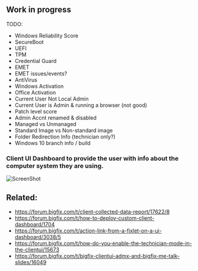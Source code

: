 ## Work in progress

TODO:
- Windows Reliability Score
- SecureBoot
- UEFI
- TPM
- Credential Guard
- EMET
- EMET issues/events?
- AntiVirus
- Windows Activation
- Office Activation
- Current User Not Local Admin
- Current User is Admin & running a browser (not good)
- Patch level score
- Admin Accnt renamed & disabled
- Managed vs Unmanaged
- Standard Image vs Non-standard image
- Folder Redirection Info (technician only?)
- Windows 10 branch info / build

### Client UI Dashboard to provide the user with info about the computer system they are using.

![ScreenShot](http://jgstew.github.io/images/BigFix_ClientUI_Dashboard_Info_WorkInProgress.PNG)

## Related:

- https://forum.bigfix.com/t/client-collected-data-report/17622/8
- https://forum.bigfix.com/t/how-to-deploy-custom-client-dashboard/1704
- https://forum.bigfix.com/t/action-link-from-a-fixlet-on-a-ui-dashboard/3038/5
- https://forum.bigfix.com/t/how-do-you-enable-the-technician-mode-in-the-clientui/15673
- https://forum.bigfix.com/t/bigfix-clientui-admx-and-bigfix-me-talk-slides/16049
